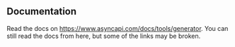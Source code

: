 ## Documentation

Read the docs on https://www.asyncapi.com/docs/tools/generator. You can still read the docs from here, but some of the links may be broken.